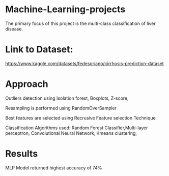# Machine-Learning-projects
The primary focus of this project is the multi-class classification of liver disease.


# Link to Dataset: 
https://www.kaggle.com/datasets/fedesoriano/cirrhosis-prediction-dataset


# Approach

Outliers detection using Isolation forest, Boxplots, Z-score, 

Resampling is performed using RandomOverSampler

Best features are selected using Recrusive Feature selection Technique


Classification Algorithms used: Random Forest Classifier,Multi-layer perceptron, Convolutional Neural Network, Kmeans clustering,

# Results

MLP Model returned highest accuracy of 74%
